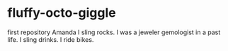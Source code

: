 # fluffy-octo-giggle 
first repository 
Amanda
I sling rocks. I was a jeweler gemologist in a past life.
I sling drinks. I ride bikes. 
